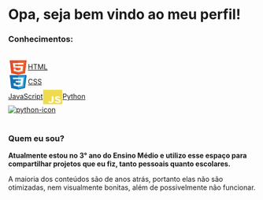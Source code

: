 <h1>Opa, seja bem vindo ao meu perfil!</h1>

<h3> Conhecimentos: </h3>
<br>
<a target="_blank" rel="noopener noreferrer nofollow" href="https://raw.githubusercontent.com/devicons/devicon/master/icons/html5/html5-original.svg"><img align="center" height="30" width="40" alt="html-icon" src="https://raw.githubusercontent.com/devicons/devicon/master/icons/html5/html5-original.svg" style="max-width: 100%;">HTML</a> <br>
<a target="_blank" rel="noopener noreferrer nofollow" href="https://raw.githubusercontent.com/devicons/devicon/master/icons/css3/css3-original.svg"><img align="center" height="30" width="40" alt="css-icon" src="https://raw.githubusercontent.com/devicons/devicon/master/icons/css3/css3-original.svg" style="max-width: 100%;">CSS</a> <br>
<a target="_blank" rel="noopener noreferrer nofollow" href="https://raw.githubusercontent.com/devicons/devicon/master/icons/javascript/javascript-plain.svg">JavaScript<img align="center" height="30" width="40" alt="js-icon" src="https://raw.githubusercontent.com/devicons/devicon/master/icons/javascript/javascript-plain.svg" style="max-width: 100%;">Python</a> <br>
<a target="_blank" rel="noopener noreferrer nofollow" href="https://camo.githubusercontent.com/2a7960a621ac960e46ff5b69014b482d22499a9c20a57ecaad81d9f6b0fa4ea3/68747470733a2f2f696d672e69636f6e73382e636f6d2f636f6c6f722f3531322f707974686f6e2e706e67"><img align="center" height="35" width="40" alt="python-icon" src="https://camo.githubusercontent.com/2a7960a621ac960e46ff5b69014b482d22499a9c20a57ecaad81d9f6b0fa4ea3/68747470733a2f2f696d672e69636f6e73382e636f6d2f636f6c6f722f3531322f707974686f6e2e706e67" data-canonical-src="https://img.icons8.com/color/512/python.png" style="max-width: 100%;"></a> <br>

<br>

<h3> Quem eu sou? </h3>
<strong>Atualmente estou no 3° ano do Ensino Médio e utilizo esse espaço para compartilhar projetos que eu fiz, tanto pessoais quanto escolares.</strong>

A maioria dos conteúdos são de anos atrás, portanto elas não são otimizadas, nem visualmente bonitas, além de possivelmente não funcionar.
